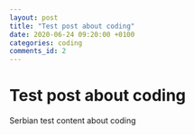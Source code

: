 ```yaml
---
layout: post
title: "Test post about coding"
date: 2020-06-24 09:20:00 +0100
categories: coding
comments_id: 2
---
```


# Test post about coding
Serbian test content about coding
